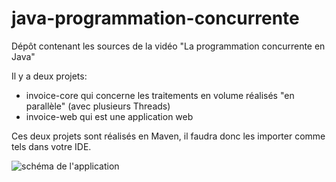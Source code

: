 # java-programmation-concurrente
Dépôt contenant les sources de la vidéo "La programmation concurrente en Java"

Il y a deux projets:
- invoice-core qui concerne les traitements en volume réalisés "en parallèle" (avec plusieurs Threads)
- invoice-web qui est une application web

Ces deux projets sont réalisés en Maven, il faudra donc les importer comme tels dans votre IDE.

![schéma de l'application](https://octodex.github.com/images/yaktocat.png)
